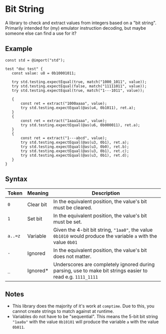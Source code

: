 # Bit String

 A library to check and extract values from integers based on a "bit string". Primarily intended for (my) emulator instruction decoding, but maybe someone else can find a use for it?

## Example

 ```zig
 const std = @import("std");

 test "doc test" {
    const value: u8 = 0b10001011;

    try std.testing.expectEqual(true, match("1000_1011", value));
    try std.testing.expectEqual(false, match("11111011", value));
    try std.testing.expectEqual(true, match("1---1011", value));

    {
        const ret = extract("1000aaaa", value);
        try std.testing.expectEqual(@as(u4, 0b1011), ret.a);
    }
    {
        const ret = extract("1aaa1aaa", value);
        try std.testing.expectEqual(@as(u6, 0b000011), ret.a);
    }
    {
        const ret = extract("1---abcd", value);
        try std.testing.expectEqual(@as(u3, 0b1), ret.a);
        try std.testing.expectEqual(@as(u3, 0b0), ret.b);
        try std.testing.expectEqual(@as(u3, 0b1), ret.c);
        try std.testing.expectEqual(@as(u3, 0b1), ret.d);
    }
 }
 ```

## Syntax

 |  Token  |  Meaning  | Description
 | ------- | --------- | -----------
 | `0`     | Clear bit | In the equivalent position, the value's bit must be cleared.
 | `1`     | Set bit   | In the equivalent position, the value's bit must be set.
 | `a..=z` | Variable  | Given the 4-bit bit string, `"1aa0"`, the value `0b1010` would produce the variable `a` with the value `0b01`
 | `-`     | Ignored   | In the equivalent position, the value's bit does not matter.
 | `_`     | Ignored*  | Underscores are completely ignored during parsing, use to make bit strings easier to read e.g. `1111_1111`

## Notes

- This library does the majority of it's work at `comptime`. Due to this, you cannot create strings to match against at runtime.
- Variables do not have to be "sequential". This means the 5-bit bit string `"1aa0a"` with the value `0b10101` will produce the variable `a` with the value `0b011`.
